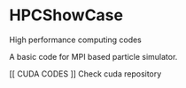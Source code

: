 # HPCShowCase
High performance computing codes

A basic code for MPI based particle simulator. 

[[ CUDA CODES ]] 
Check cuda repository
